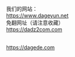 我们的网站：
<br>
<a href="https://www.dageyun.net" rel="nofollow">https://www.dageyun.net</a>
<br>
免翻网址（请注意收藏）
<br><a href="https://dadz2com.com" rel="nofollow">https://dadz2com.com</a>

<br><a href="https://dagede.com/" rel="nofollow">https://dagede.com</a>
